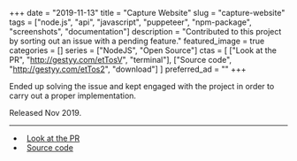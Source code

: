 +++ 
date = "2019-11-13"
title = "Capture Website"
slug = "capture-website"
tags = ["node.js", "api", "javascript", "puppeteer", "npm-package", "screenshots", "documentation"]
description = "Contributed to this project by sorting out an issue with a pending feature."
featured_image = true
categories = []
series = ["NodeJS", "Open Source"]
ctas = [
    ["Look at the PR", "http://gestyy.com/etTosV", "terminal"],
    ["Source code", "http://gestyy.com/etTos2", "download"]
]
preferred_ad = ""
+++

<p>
    Ended up solving the issue and kept engaged with the project in order to carry out a proper implementation.
</p>
<p>Released Nov 2019.</p>
<hr>
<ul>
	<li><i class="fa fa-terminal"></i>&nbsp; <a href="http://gestyy.com/etTosV" rel="nofollow">Look at the PR</a></li>
	<li><i class="fa fa-download"></i>&nbsp; <a href="http://gestyy.com/etTos2">Source code</a></li>
</ul>